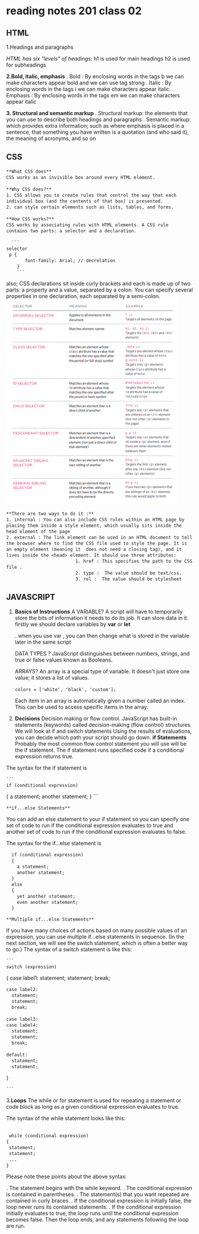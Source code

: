 # reading notes 201 class 02

## HTML

1.Headings and paragraphs

*HTML has six "levels" of headings:*
h1 is used for main headings
h2 is used for subheadings

**2.Bold, italic, emphasis**
   . Bold : By enclosing words in the tags b we can make characters appear bold and we can use tag strong
   . Italic : By enclosing words in the tags i we can make characters appear italic.
   . Emphasis : By enclosing words in the tags em we can make characters appear italic

**3. Structural and semantic markup**
     . Structural markup: the elements that you can use to describe both headings and paragraphs
     . Semantic markup: which provides extra information; such as where emphasis is placed in a sentence, that something
                    you have written is a quotation (and who said it), the meaning of acronyms, and so on

## CSS

    **What CSS does**
    CSS works as an invisible box around every HTML element.
    
    **Why CSS does?**
    1. CSS allows you to create rules that control the way that each individual box (and the contents of that box) is presented.
    2. can style certain elements such as lists, tables, and forms.
    
    **How CSS works?**
    CSS works by associating rules with HTML elements. A CSS rule
    contains two parts: a selector and a declaration.
    
      ```
    selector
     p {
           font-family: Arial; // decrelation 
        }
        ```
 also; CSS declarations sit inside curly brackets and each is made up of two parts: a property and a value, separated by a colon. You can specify several properties in one declaration, each separated by a semi-colon.
 ![css selector](img/css%20slector.png)

    **There are two ways to do it :**
    1. internal : You can also include CSS rules within an HTML page by placing them inside a style element, which usually sits inside the head element of the page
    2. external : The link element can be used in an HTML document to tell the browser where to find the CSS file used to style the page. It is an empty element (meaning it  does not need a closing tag), and it lives inside the <head> element. It should use three attributes: 
                              1. href : This specifies the path to the CSS file .
                              2. type :  The value should be text/css.
                              3. rel :  The value should be stylesheet 

## JAVASCRIPT

1. **Basics of Instructions**
    A VARIABLE?
    A script will have to temporarily store the bits of information it needs to do its job. It can store data in it.
    firstly we should declare variables by **var** or **let**

    . when you use var , you can then change what is stored in the variable later in the same script

    DATA TYPES ?
    JavaScript distinguishes between numbers, strings, and true or false values known as Booleans.

    ARRAYS?
    An array is a special type of variable. It doesn't just store one value; it stores a list of values.

    `colors = ['white', 'black', 'custom'];`

    Each item in an array is automatically given a number called an index. This can be used to access specific items in the array.

2. **Decisions**
     Decision making or flow control. JavaScript has built-in statements (keywords) called decision-making (flow control) structures. We will look at if and switch statements
    Using the results of evaluations, you can decide which path your script should go down.
    **if Statements**
Probably the most common flow control statement you will use will be the if statement. The if statement runs specified code if a conditional expression returns true.

The syntax for the if statement is

    ```
    if (conditional expression)
  {
    a statement;
    another statement;
  }
    ```

    **if...else Statements**
You can add an else statement to your if statement so you can specify one set of code to run if the conditional expression evaluates to true and another set of code to run if the conditional expression evaluates to false.

The syntax for the if...else statement is

```
  if (conditional expression)
  {
    a statement;
    another statement;
  }
  else
  {
    yet another statement;
    even another statement;
  }
```

    **Multiple if...else Statements**
If you have many choices of actions based on many possible values of an expression, you can use multiple if...else statements in sequence. (In the next section, we will see the switch statement, which is often a better way to go.)
    The syntax of a switch statement is like this:

    ```
    switch (expression)
  {
    case label1:
      statement;
      statement;
      break;

    case label2:
      statement;
      statement;
      break;

    case label3:
    case label4:
      statement;
      statement;
      break;

    default:
      statement;
      statement;
  }

    ```
   3.**Loops**
    The while or for statement is used for repeating a statement or code block as long as a given conditional expression evaluates to true.

The syntax of the while statement looks like this:

   ```

    while (conditional expression)
  {
    statement;
    statement;
    ...
  }

   ```

Please note these points about the above syntax:

. The statement begins with the while keyword.
. The conditional expression is contained in parentheses.
. The statement(s) that you want repeated are contained in curly braces.
. If the conditional expression is initially false, the loop never runs its contained statements.
. If the conditional expression initially evaluates to true, the loop runs until the conditional expression becomes false. Then the loop ends, and any statements following the loop are run.
